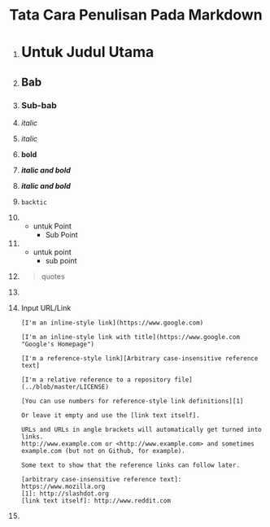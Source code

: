 # Tata Cara Penulisan Pada Markdown

1. # Untuk Judul Utama
2. ## Bab
3. ### Sub-bab
4. *italic*
5. _italic_
6. **bold**
7. ***italic and bold***
8. _**italic and bold**_
9. `backtic`
10. * untuk Point
        - Sub Point
11. - untuk point
        * sub point
12. > quotes
13. <!-- hidden command -->
14. Input URL/Link
    ```
    [I'm an inline-style link](https://www.google.com)

    [I'm an inline-style link with title](https://www.google.com "Google's Homepage")

    [I'm a reference-style link][Arbitrary case-insensitive reference text]

    [I'm a relative reference to a repository file](../blob/master/LICENSE)

    [You can use numbers for reference-style link definitions][1]

    Or leave it empty and use the [link text itself].

    URLs and URLs in angle brackets will automatically get turned into links. 
    http://www.example.com or <http://www.example.com> and sometimes 
    example.com (but not on Github, for example).

    Some text to show that the reference links can follow later.

    [arbitrary case-insensitive reference text]: https://www.mozilla.org
    [1]: http://slashdot.org
    [link text itself]: http://www.reddit.com

    ```

15. ```javascript